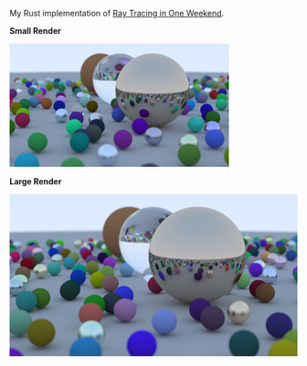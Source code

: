My Rust implementation of [Ray Tracing in One Weekend](https://raytracing.github.io/books/RayTracingInOneWeekend.html).

**Small Render**

![alt text](images/final-image-384.png "Small Render")


**Large Render**

![alt text](images/final-image-768.png "Large Render")


